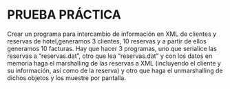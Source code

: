 # PRUEBA PRÁCTICA

Crear un programa para intercambio de información en XML de clientes y reservas de hotel,generamos 3 clientes, 10 reservas y a partir de ellos generamos 10 facturas.
Hay que hacer 3 programas, uno que serialice las reservas a “reservas.dat”, otro que lea “reservas.dat” y con los datos en memoria haga el marshalling de las reservas a XML
(incluyendo el cliente y su información, así como de la reserva) y otro que haga el unmarshalling de dichos objetos y los muestre por pantalla.

